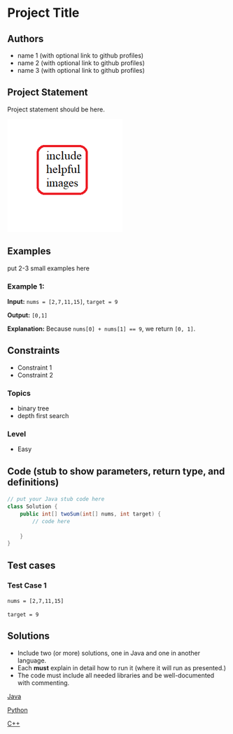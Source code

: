 # Project Title

## Authors

 - name 1 (with optional link to github profiles)
 - name 2 (with optional link to github profiles)
 - name 3 (with optional link to github profiles)

## Project Statement

Project statement should be here.

![sample image](sample-image.png "Sample Image")
 
## Examples

put 2-3 small examples here


### Example 1:

**Input:** `nums = [2,7,11,15]`, `target = 9`

**Output:** `[0,1]`

**Explanation:** Because `nums[0] + nums[1] == 9`, we return `[0, 1]`.

## Constraints

- Constraint 1
- Constraint 2


### Topics

- binary tree
- depth first search

### Level

- Easy

## Code (stub to show parameters, return type, and definitions)

```java
// put your Java stub code here
class Solution {
    public int[] twoSum(int[] nums, int target) {
        // code here

    }
}
```

## Test cases

### Test Case 1

`nums = [2,7,11,15]`

`target = 9`

## Solutions

- Include two (or more) solutions, one in Java and one in another language.
- Each **must** explain in detail how to run it (where it will run as presented.)
- The code must include all needed libraries and be well-documented with commenting.

[Java](javasolution.java)

[Python](pythonsolution.py)

[C++](cppsolution.cpp)
